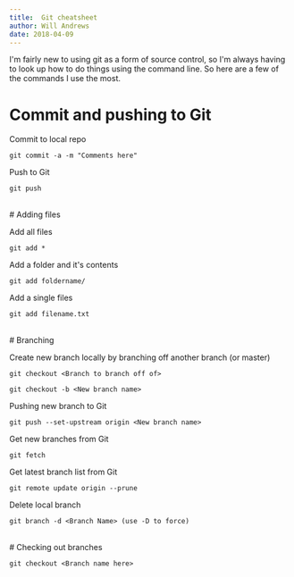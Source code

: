 ```yaml
---
title:  Git cheatsheet
author: Will Andrews
date: 2018-04-09
---
```


I'm fairly new to using git as a form of source control, so I'm always having to look up how to do things using the command line. So here are a few of the commands I use the most.

# Commit and pushing to Git 

Commit to local repo
```
git commit -a -m "Comments here"
```

Push to Git
```
git push
```
<br/>
# Adding files

Add all files
```
git add *
```

Add a folder and it's contents
```
git add foldername/
```

Add a single files
```
git add filename.txt
```
<br/>
# Branching

Create new branch locally by branching off another branch (or master)
```
git checkout <Branch to branch off of>

git checkout -b <New branch name>
```

Pushing new branch to Git
```
git push --set-upstream origin <New branch name>
```

Get new branches from Git
```
git fetch
```

Get latest branch list from Git
```
git remote update origin --prune
```

Delete local branch
```
git branch -d <Branch Name> (use -D to force)
```
<br/>
# Checking out branches

```
git checkout <Branch name here>
```